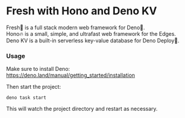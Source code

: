 # Fresh with Hono and Deno KV

Fresh🍋 is a full stack modern web framework for Deno🦕.\
Hono🔥 is a small, simple, and ultrafast web framework for the Edges.\
Deno KV is a built-in serverless key-value database for Deno Deploy🦕.

### Usage

Make sure to install Deno: https://deno.land/manual/getting_started/installation

Then start the project:

```
deno task start
```

This will watch the project directory and restart as necessary.

